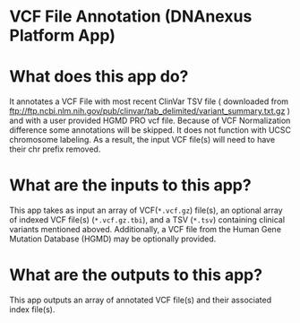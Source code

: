 <!-- dx-header -->
# VCF File Annotation (DNAnexus Platform App)

# What does this app do?
It annotates a VCF File with most recent ClinVar TSV file ( downloaded from ftp://ftp.ncbi.nlm.nih.gov/pub/clinvar/tab_delimited/variant_summary.txt.gz ) and with a user provided HGMD PRO vcf file. Because of VCF Normalization difference some annotations will be skipped. It does not function with UCSC chromosome labeling. As a result, the input VCF file(s) will need to have their chr prefix removed.

# What are the inputs to this app?
This app takes as input an array of VCF(`*.vcf.gz`) file(s), an optional array of indexed VCF file(s) (`*.vcf.gz.tbi`), and a TSV (`*.tsv`) containing clinical variants mentioned aboved. Additionally, a VCF file from the Human Gene Mutation Database (HGMD) may be optionally provided. 

# What are the outputs to this app?
This app outputs an array of annotated VCF file(s) and their associated index file(s). 

